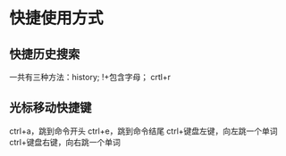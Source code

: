 # 快捷使用方式



## 快捷历史搜索

一共有三种方法：history;    !+包含字母；  crtl+r



## 光标移动快捷键

ctrl+a，跳到命令开头	ctrl+e，跳到命令结尾	ctrl+键盘左键，向左跳一个单词	ctrl+键盘右键，向右跳一个单词